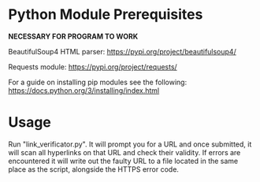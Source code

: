 # Python Module Prerequisites
**NECESSARY FOR PROGRAM TO WORK**

BeautifulSoup4 HTML parser: https://pypi.org/project/beautifulsoup4/

Requests module: https://pypi.org/project/requests/

For a guide on installing pip modules see the following:
https://docs.python.org/3/installing/index.html

# Usage
Run "link_verificator.py". It will prompt you for a URL and once submitted, it will scan all hyperlinks on that URL and check their validity. If errors are encountered it will write out the faulty URL to a file located in the same place as the script, alongside the HTTPS error code.

